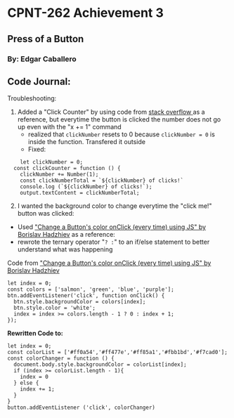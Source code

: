 # CPNT-262 Achievement 3 
## Press of a Button
### By: Edgar Caballero

## Code Journal:
Troubleshooting:
 1. Added a "Click Counter" by using code from <a href ="https://stackoverflow.com/questions/22402777/html-javascript-button-click-counter" target="_blank">stack overflow </a> as a reference, but everytime the button is clicked the number does not go up even with the "x += 1" command
    - realized that `clickNumber` resets to 0 because `clickNumber = 0` is inside the function. Transfered it outside
    - Fixed:

```
    let clickNumber = 0;
  const clickCounter = function () {
    clickNumber += Number(1);
    const clickNumberTotal = `${clickNumber} of clicks!`
    console.log (`${clickNumber} of clicks!`);
    output.textContent = clickNumberTotal;
```

 2. I wanted the background color to change everytime the "click me!" button was clicked:
  - Used <a href="https://bobbyhadz.com/blog/javascript-change-button-color-onclick" target="_blank">"Change a Button's color onClick (every time) using JS" by Borislav Hadzhiev</a> as a reference:
   - rewrote the ternary operator "`? :`" to an if/else statement to better understand what was happening

Code from <a href="https://bobbyhadz.com/blog/javascript-change-button-color-onclick" target="_blank">"Change a Button's color onClick (every time) using JS" by Borislav Hadzhiev</a>
```
let index = 0;
const colors = ['salmon', 'green', 'blue', 'purple'];
btn.addEventListener('click', function onClick() {
  btn.style.backgroundColor = colors[index];
  btn.style.color = 'white';
  index = index >= colors.length - 1 ? 0 : index + 1;
});
```
<strong> Rewritten Code to: </strong>
```
let index = 0;
const colorList = ['#ff0a54','#ff477e','#ff85a1','#fbb1bd','#f7cad0'];
const colorChanger = function () {
  document.body.style.backgroundColor = colorList[index];
  if (index >= colorList.length - 1){
    index = 0
  } else {
    index += 1;
  }
}
button.addEventListener ('click', colorChanger)
```
